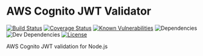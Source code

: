 # AWS Cognito JWT Validator

[![Build Status](https://travis-ci.org/buccfer/aws-cognito-jwt-validator.svg?branch=dev)](https://travis-ci.org/buccfer/aws-cognito-jwt-validator)
[![Coverage Status](https://coveralls.io/repos/github/buccfer/aws-cognito-jwt-validator/badge.svg?branch=dev)](https://coveralls.io/github/buccfer/aws-cognito-jwt-validator?branch=dev)
[![Known Vulnerabilities](https://snyk.io/test/github/buccfer/aws-cognito-jwt-validator/badge.svg?targetFile=package.json)](https://snyk.io/test/github/buccfer/aws-cognito-jwt-validator?targetFile=package.json)
![Dependencies](https://img.shields.io/david/buccfer/aws-cognito-jwt-validator.svg)
![Dev Dependencies](https://img.shields.io/david/dev/buccfer/aws-cognito-jwt-validator.svg)
[![License](https://badgen.net/badge/license/MIT/blue)](https://badgen.net/badge/license/MIT/blue)

AWS Cognito JWT validation for Node.js
